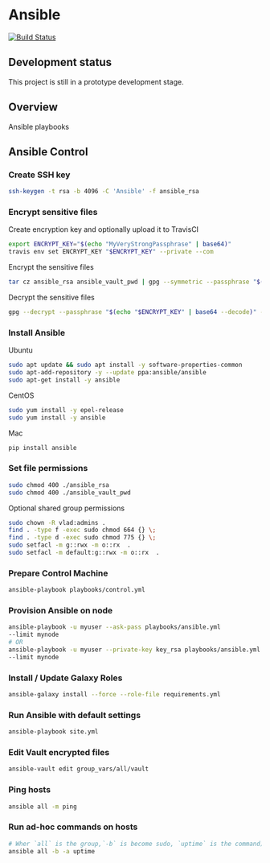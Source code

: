 # Ansible

[![Build Status](https://travis-ci.com/vghn/ansible.svg?branch=master)](https://travis-ci.com/vghn/ansible)

## Development status

This project is still in a prototype development stage.

## Overview

Ansible playbooks

## Ansible Control

### Create SSH key

```sh
ssh-keygen -t rsa -b 4096 -C 'Ansible' -f ansible_rsa
```

### Encrypt sensitive files

Create encryption key and optionally upload it to TravisCI

```sh
export ENCRYPT_KEY="$(echo "MyVeryStrongPassphrase" | base64)"
travis env set ENCRYPT_KEY "$ENCRYPT_KEY" --private --com
```

Encrypt the sensitive files

```sh
tar cz ansible_rsa ansible_vault_pwd | gpg --symmetric --passphrase "$(echo "$ENCRYPT_KEY" | base64 --decode)" --batch --yes --cipher-algo AES256 --s2k-digest-algo SHA512 --output encrypted.tgz.gpg
```

Decrypt the sensitive files

```sh
gpg --decrypt --passphrase "$(echo "$ENCRYPT_KEY" | base64 --decode)" --batch --yes encrypted.tgz.gpg | tar xz
```

### Install Ansible

Ubuntu

```sh
sudo apt update && sudo apt install -y software-properties-common
sudo apt-add-repository -y --update ppa:ansible/ansible
sudo apt-get install -y ansible
```

CentOS

```sh
sudo yum install -y epel-release
sudo yum install -y ansible
```

Mac

```sh
pip install ansible
```

### Set file permissions

```sh
sudo chmod 400 ./ansible_rsa
sudo chmod 400 ./ansible_vault_pwd
```

Optional shared group permissions

```sh
sudo chown -R vlad:admins .
find . -type f -exec sudo chmod 664 {} \;
find . -type d -exec sudo chmod 775 {} \;
sudo setfacl -m g::rwx -m o::rx  .
sudo setfacl -m default:g::rwx -m o::rx  .
```

### Prepare Control Machine

```sh
ansible-playbook playbooks/control.yml
```

### Provision Ansible on node

```sh
ansible-playbook -u myuser --ask-pass playbooks/ansible.yml
--limit mynode
# OR
ansible-playbook -u myuser --private-key key_rsa playbooks/ansible.yml
--limit mynode
```

### Install / Update Galaxy Roles

```sh
ansible-galaxy install --force --role-file requirements.yml
```

### Run Ansible with default settings

```sh
ansible-playbook site.yml
```

### Edit Vault encrypted files

```sh
ansible-vault edit group_vars/all/vault
```

### Ping hosts

```sh
ansible all -m ping
```

### Run ad-hoc commands on hosts

```sh
# Wher `all` is the group,`-b` is become sudo, `uptime` is the command)
ansible all -b -a uptime
```
